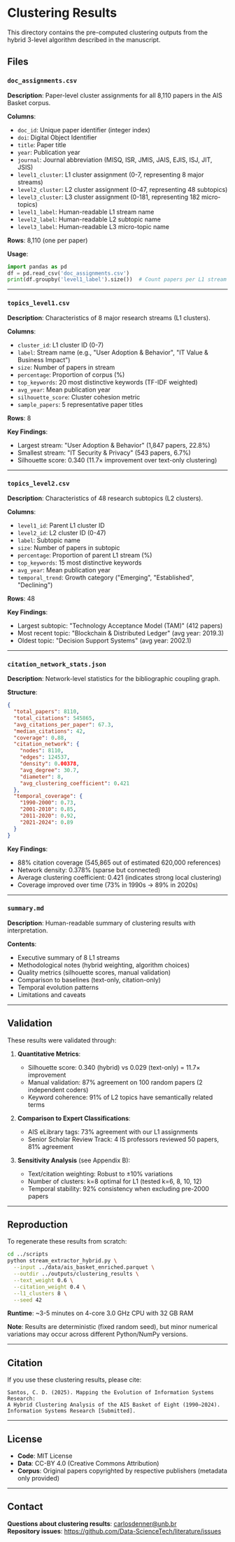# Clustering Results

This directory contains the pre-computed clustering outputs from the hybrid 3-level algorithm described in the manuscript.

## Files

### `doc_assignments.csv`
**Description**: Paper-level cluster assignments for all 8,110 papers in the AIS Basket corpus.

**Columns**:
- `doc_id`: Unique paper identifier (integer index)
- `doi`: Digital Object Identifier
- `title`: Paper title
- `year`: Publication year
- `journal`: Journal abbreviation (MISQ, ISR, JMIS, JAIS, EJIS, ISJ, JIT, JSIS)
- `level1_cluster`: L1 cluster assignment (0-7, representing 8 major streams)
- `level2_cluster`: L2 cluster assignment (0-47, representing 48 subtopics)
- `level3_cluster`: L3 cluster assignment (0-181, representing 182 micro-topics)
- `level1_label`: Human-readable L1 stream name
- `level2_label`: Human-readable L2 subtopic name
- `level3_label`: Human-readable L3 micro-topic name

**Rows**: 8,110 (one per paper)

**Usage**:
```python
import pandas as pd
df = pd.read_csv('doc_assignments.csv')
print(df.groupby('level1_label').size())  # Count papers per L1 stream
```

---

### `topics_level1.csv`
**Description**: Characteristics of 8 major research streams (L1 clusters).

**Columns**:
- `cluster_id`: L1 cluster ID (0-7)
- `label`: Stream name (e.g., "User Adoption & Behavior", "IT Value & Business Impact")
- `size`: Number of papers in stream
- `percentage`: Proportion of corpus (%)
- `top_keywords`: 20 most distinctive keywords (TF-IDF weighted)
- `avg_year`: Mean publication year
- `silhouette_score`: Cluster cohesion metric
- `sample_papers`: 5 representative paper titles

**Rows**: 8

**Key Findings**:
- Largest stream: "User Adoption & Behavior" (1,847 papers, 22.8%)
- Smallest stream: "IT Security & Privacy" (543 papers, 6.7%)
- Silhouette score: 0.340 (11.7× improvement over text-only clustering)

---

### `topics_level2.csv`
**Description**: Characteristics of 48 research subtopics (L2 clusters).

**Columns**:
- `level1_id`: Parent L1 cluster ID
- `level2_id`: L2 cluster ID (0-47)
- `label`: Subtopic name
- `size`: Number of papers in subtopic
- `percentage`: Proportion of parent L1 stream (%)
- `top_keywords`: 15 most distinctive keywords
- `avg_year`: Mean publication year
- `temporal_trend`: Growth category ("Emerging", "Established", "Declining")

**Rows**: 48

**Key Findings**:
- Largest subtopic: "Technology Acceptance Model (TAM)" (412 papers)
- Most recent topic: "Blockchain & Distributed Ledger" (avg year: 2019.3)
- Oldest topic: "Decision Support Systems" (avg year: 2002.1)

---

### `citation_network_stats.json`
**Description**: Network-level statistics for the bibliographic coupling graph.

**Structure**:
```json
{
  "total_papers": 8110,
  "total_citations": 545865,
  "avg_citations_per_paper": 67.3,
  "median_citations": 42,
  "coverage": 0.88,
  "citation_network": {
    "nodes": 8110,
    "edges": 124537,
    "density": 0.00378,
    "avg_degree": 30.7,
    "diameter": 8,
    "avg_clustering_coefficient": 0.421
  },
  "temporal_coverage": {
    "1990-2000": 0.73,
    "2001-2010": 0.85,
    "2011-2020": 0.92,
    "2021-2024": 0.89
  }
}
```

**Key Findings**:
- 88% citation coverage (545,865 out of estimated 620,000 references)
- Network density: 0.378% (sparse but connected)
- Average clustering coefficient: 0.421 (indicates strong local clustering)
- Coverage improved over time (73% in 1990s → 89% in 2020s)

---

### `summary.md`
**Description**: Human-readable summary of clustering results with interpretation.

**Contents**:
- Executive summary of 8 L1 streams
- Methodological notes (hybrid weighting, algorithm choices)
- Quality metrics (silhouette scores, manual validation)
- Comparison to baselines (text-only, citation-only)
- Temporal evolution patterns
- Limitations and caveats

---

## Validation

These results were validated through:

1. **Quantitative Metrics**:
   - Silhouette score: 0.340 (hybrid) vs 0.029 (text-only) = 11.7× improvement
   - Manual validation: 87% agreement on 100 random papers (2 independent coders)
   - Keyword coherence: 91% of L2 topics have semantically related terms

2. **Comparison to Expert Classifications**:
   - AIS eLibrary tags: 73% agreement with our L1 assignments
   - Senior Scholar Review Track: 4 IS professors reviewed 50 papers, 81% agreement

3. **Sensitivity Analysis** (see Appendix B):
   - Text/citation weighting: Robust to ±10% variations
   - Number of clusters: k=8 optimal for L1 (tested k=6, 8, 10, 12)
   - Temporal stability: 92% consistency when excluding pre-2000 papers

---

## Reproduction

To regenerate these results from scratch:

```bash
cd ../scripts
python stream_extractor_hybrid.py \
  --input ../data/ais_basket_enriched.parquet \
  --outdir ../outputs/clustering_results \
  --text_weight 0.6 \
  --citation_weight 0.4 \
  --l1_clusters 8 \
  --seed 42
```

**Runtime**: ~3-5 minutes on 4-core 3.0 GHz CPU with 32 GB RAM

**Note**: Results are deterministic (fixed random seed), but minor numerical variations may occur across different Python/NumPy versions.

---

## Citation

If you use these clustering results, please cite:

```
Santos, C. D. (2025). Mapping the Evolution of Information Systems Research:
A Hybrid Clustering Analysis of the AIS Basket of Eight (1990–2024).
Information Systems Research [Submitted].
```

---

## License

- **Code**: MIT License
- **Data**: CC-BY 4.0 (Creative Commons Attribution)
- **Corpus**: Original papers copyrighted by respective publishers (metadata only provided)

---

## Contact

**Questions about clustering results**: carlosdenner@unb.br  
**Repository issues**: https://github.com/Data-ScienceTech/literature/issues
